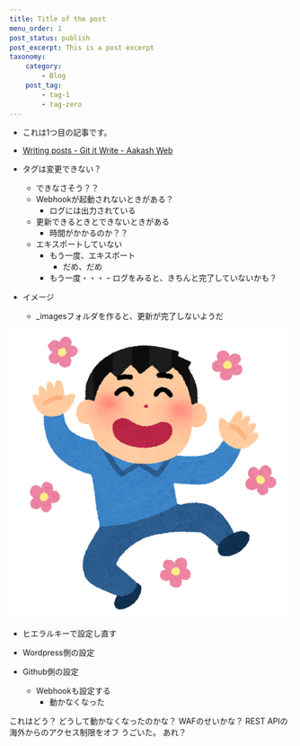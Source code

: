 ```yaml
---
title: Title of the post
menu_order: 1
post_status: publish
post_excerpt: This is a post excerpt
taxonomy:
    category:
        - Blog
    post_tag:
        - tag-1
        - tag-zero
---
```


-   これは1つ目の記事です。
-   [Writing posts - Git it Write - Aakash Web](https://www.aakashweb.com/docs/git-it-write/writing-posts/#setting-post-properties-like-post-title-tags-custom-fields-etc)
-   タグは変更できない？
    -   できなさそう？？
    -   Webhookが起動されないときがある？
        -   ログには出力されている
    -   更新できるときとできないときがある
        -   時間がかかるのか？？
    -   エキスポートしていない
        -   もう一度、エキスポート
            -   だめ、だめ
        -   もう一度・・・
            ｰ ログをみると、きちんと完了していないかも？

-   イメージ
    -   \_imagesフォルダを作ると、更新が完了しないようだ

![img](./_images/pic1.png)

-   ヒエラルキーで設定し直す

-   Wordpress側の設定
-   Github側の設定
    -   Webhookも設定する
        -   動かなくなった

これはどう？
どうして動かなくなったのかな？
WAFのせいかな？
REST APIの海外からのアクセス制限をオフ
うごいた。
あれ？
